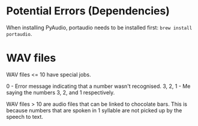 # Potential Errors (Dependencies)

When installing PyAudio, portaudio needs to be installed first:
`brew install portaudio`.

# WAV files

WAV files <= 10 have special jobs.

0 - Error message indicating that a number wasn't recognised.
3, 2, 1 - Me saying the numbers 3, 2, and 1 respectively.

WAV files > 10 are audio files that can be linked to chocolate bars.
This is because numbers that are spoken in 1 syllable are not picked up by the speech to text.
